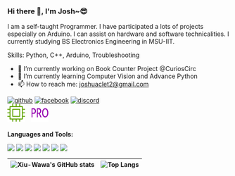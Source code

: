### Hi there 👋, I'm Josh~😎
  I am a self-taught Programmer. I have participated a lots of projects especially  on Arduino. I can assist on hardware and software technicalities. I currently studying BS       Electronics Engineering in MSU-IIT.

Skills: Python, C++, Arduino, Troubleshooting

- 🔭 I’m currently working on Book Counter Project @CuriosCirc
- 🌱 I’m currently learning Computer Vision and Advance Python
- 📫 How to reach me: joshuaclet2@gmail.com 


[<img src='https://cdn.jsdelivr.net/npm/simple-icons@3.0.1/icons/github.svg' alt='github' height='40'>](https://github.com/Xiu-Wawa)  [<img src='https://cdn.jsdelivr.net/npm/simple-icons@3.0.1/icons/facebook.svg' alt='facebook' height='40'>](https://www.facebook.com/JoshuaClet)  [<img src='https://cdn.jsdelivr.net/npm/simple-icons@3.0.1/icons/discord.svg' alt='discord' height='40'>](https://discord.com/channels/@me)  
<a href='https://docs.github.com/en/developers'><img src='https://raw.githubusercontent.com/acervenky/animated-github-badges/master/assets/devbadge.gif' width='40' height='40'></a> <a href='https://github.com/pricing'><img src='https://raw.githubusercontent.com/acervenky/animated-github-badges/master/assets/pro.gif' width='40' height='40'></a> 
<br />
<br />
**Languages and Tools:**

<code><img height="20" src="https://raw.githubusercontent.com/dabideee13/explore/master/topics/python/python.png"></code>
<code><img height="20" src="https://raw.githubusercontent.com/dabideee13/explore/master/topics/arduino/arduino.png"></code>
<code><img height="20" src="https://raw.githubusercontent.com/dabideee13/explore/master/topics/terminal/terminal.png"></code>
<code><img height="20" src="https://raw.githubusercontent.com/dabideee13/explore/master/topics/ubuntu/ubuntu.png"></code>
<code><img height="20" src="https://raw.githubusercontent.com/dabideee13/explore/master/topics/sublime-text/sublime-text.png"></code>
<code><img height="20" src="https://raw.githubusercontent.com/dabideee13/explore/master/topics/visual-studio-code/visual-studio-code.png"></code>
<code><img height="20" src="https://raw.githubusercontent.com/dabideee13/explore/master/topics/git/git.png"></code>


![Xiu-Wawa's GitHub stats](https://github-readme-stats.vercel.app/api?username=Xiu-Wawa&show_icons=true&theme=radical) | ![Top Langs](https://github-readme-stats.vercel.app/api/top-langs/?username=Xiu-Wawa&theme=radical&langs_count=10&hide=jupyter%20notebook,html "Xiu_Wawa' Top Languages Card")
:---------------------------------------------------------------------------------------------------------------------:|:--------------:




